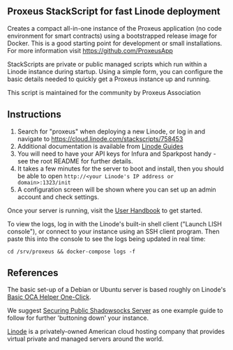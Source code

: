 Proxeus StackScript for fast Linode deployment
---

Creates a compact all-in-one instance of the Proxeus application (no code environment for smart contracts) using a bootstrapped release image for Docker. This is a good starting point for development or small installations. For more information visit https://github.com/ProxeusApp

StackScripts are private or public managed scripts which run within a Linode instance during startup. Using a simple form, you can configure the basic details needed to quickly get a Proxeus instance up and running.

This script is maintained for the community by Proxeus Association

## Instructions

1. Search for "proxeus" when deploying a new Linode, or log in and navigate to https://cloud.linode.com/stackscripts/758453
1. Additional documentation is available from [Linode Guides](https://www.linode.com/docs/guides/platform/stackscripts/)
1. You will need to have your API keys for Infura and Sparkpost handy - see the root README for further details.
1. It takes a few minutes for the server to boot and install, then you should be able to open `http://<your Linode's IP address or domain>:1323/init`
1. A configuration screen will be shown where you can set up an admin account and check settings.

Once your server is running, visit the [User Handbook](https://docs.google.com/document/d/e/2PACX-1vTchv7PotoQeH2cBA2VIHcqV0I0N_IQpFnbESR-8C19cgBikek3HAMVdPtfJJcYkANzPWbfy_S3bf8X/pub) to get started.

To view the logs, log in with the Linode's built-in shell client ("Launch LISH console"), or connect to your instance using an SSH client program. Then paste this into the console to see the logs being updated in real time:

`cd /srv/proxeus && docker-compose logs -f`

## References

The basic set-up of a Debian or Ubuntu server is based roughly on Linode's [Basic OCA Helper One-Click](https://cloud.linode.com/stackscripts/401712).

We suggest [Securing Public Shadowsocks Server](https://github.com/shadowsocks/shadowsocks/wiki/Securing-Public-Shadowsocks-Server) as one example guide to follow for further 'buttoning down' your instance.

[Linode](https://linode.com) is a privately-owned American cloud hosting company that provides virtual private and managed servers around the world.
